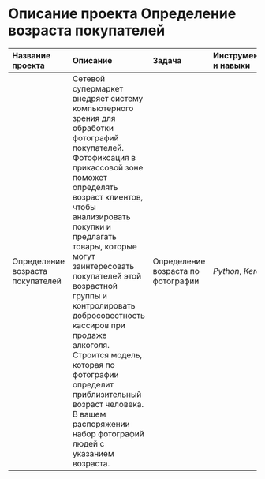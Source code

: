 # Описание проекта Определение возраста покупателей

| Название проекта | Описание | Задача | Инструменты и навыки | 
| :---------------------- | :---------------------- | :---------------------- | :---------------------- |
| Определение возраста покупателей | Сетевой супермаркет внедряет систему компьютерного зрения для обработки фотографий покупателей. Фотофиксация в прикассовой зоне поможет определять возраст клиентов, чтобы анализировать покупки и предлагать товары, которые могут заинтересовать покупателей этой возрастной группы и контролировать добросовестность кассиров при продаже алкоголя. Строится модель, которая по фотографии определит приблизительный возраст человека. В вашем распоряжении набор фотографий людей с указанием возраста. | Определение возраста по фотографии | *Python*, *Keras* |

